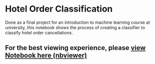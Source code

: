 # Hotel Order Classification
Done as a final project for an introduction to machine learning course at university, this notebook shows the process of creating a classifier to classify hotel order cancellations.

## For the best viewing experience, please [view Notebook here (nbviewer)](https://nbviewer.org/github/JohnathanPi/Machine-Learning-Course-Final-Project-Predicting-hotel-order-cancellations/blob/main/Machine%20Learning%20Classification%20-%20Hotel%20Order%20Cancellation.ipynb#describe)


